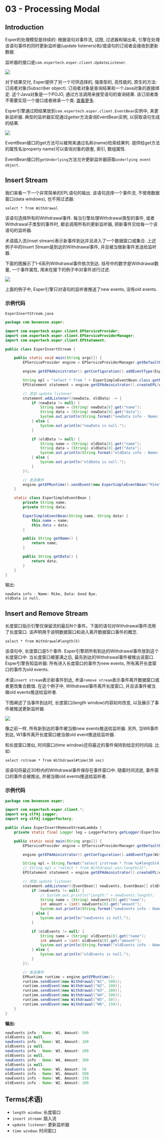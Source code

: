 # 03 - Processing Modal

## Introduction

Esper的处理模型是持续的: 根据语句对事件流, 试图, 过滤器和输出率, 引擎在处理该语句事件的同时更新监听器(update listeners)和/或语句的订阅者会接收到更新数据.

监听器的接口是`com.espertech.esper.client.UpdateListener`.

![](img/03-01.gif)



对于结果交付, Esper提供了另一个可供选择的, 强类型的, 高性能的, 原生的方法: 订阅者对象(Subscriber object). 订阅者对象是查询结果和一个Java对象的直接绑定. 这个Java对象是一个POJO, 通过方法调用来接受语句的查询结果. 该订阅者类不需要实现一个接口或者继承一个类. [查看更多](http://www.espertech.com/esper/release-6.1.0/esper-reference/html/api.html#api-admin-subscriber).

Esper引擎通过把结果放到`com.espertech.esper.client.EventBean`实例中, 来更新监听器. 典型的监听器实现通过getter方法查询EventBean实例, 以获取语句生成的结果.

![](img/03-02.gif)

EventBean接口的get方法可以被用来通过名称(name)检索结果列. 提供给get方法的属性名(property name)可以查询对象的嵌套, 索引, 数组属性.

EventBean接口的`getUnderlying`方法允许更新监听器获取`underlying event object`.

## Insert Stream

我们来看一下一个非常简单的EPL语句的输出. 该语句选择一个事件流, 不使用数据窗口(data windows), 也不用过滤器:

`select * from Withdrawal`

该语句选择所有的Withdrawal事件. 每当引擎处理Withdrawal类型的事件, 或者Withdrawal子类型的事件时, 都会调用所有的更新监听器, 把新事件交给每一个该语句的监听器.

术语插入流(inset stream)表示新事件到达并且进入了一个数据窗口或集合. 上述例子中的Insert Stream是到达的Withdrawal事件, 并且被当做新事件发送给监听器.

下面的图展示了1-6系列Withdrawal事件依次到达. 括号中的数字是Withdrawal数量, 一个事件属性, 用来在接下的例子中对事件进行过滤.

![](img/03-03.gif)

上面的例子中, Esper引擎只对语句的监听者推送了new events, 没有old events.

### 示例代码

`EsperInsertStream.java`

```java
package com.bovenson.esper;

import com.espertech.esper.client.EPServiceProvider;
import com.espertech.esper.client.EPServiceProviderManager;
import com.espertech.esper.client.EPStatement;

public class EsperInsertStream {

    public static void main(String args[]) {
        EPServiceProvider engine = EPServiceProviderManager.getDefaultProvider();

        engine.getEPAdministrator().getConfiguration().addEventType(EsperSimpleEventBean.class);

        String epl = "select * from " + EsperSimpleEventBean.class.getName();
        EPStatement statement = engine.getEPAdministrator().createEPL(epl);

        // 添加 update listener
        statement.addListener((newData, oldData) -> {
            if (newData != null) {
                String name = (String) newData[0].get("name");
                String data = (String) newData[0].get("data");
                System.out.println(String.format("newData info - Name: %s, Data: %s", name, data));
            } else {
                System.out.println("newData is null.");
            }

            if (oldData != null) {
                String name = (String) oldData[0].get("name");
                String data = (String) oldData[0].get("data");
                System.out.println(String.format("oldData info - Name: %s, Data: %s", name, data));
            } else {
                System.out.println("oldData is null.");
            }
        });

        // 发送事件
        engine.getEPRuntime().sendEvent(new EsperSimpleEventBean("Mike", "Good Bye."));
    }

    static class EsperSimpleEventBean {
        private String name;
        private String data;

        EsperSimpleEventBean(String name, String data) {
            this.name = name;
            this.data = data;
        }

        public String getName() {
            return name;
        }

        public String getData() {
            return data;
        }
    }
}
```

输出:

```shell
newData info - Name: Mike, Data: Good Bye.
oldData is null.
```



## Insert and Remove Stream

长度窗口指示引擎仅保留流的最后N个事件。下面的语句对Withdrawal事件流用了长度窗口. 该声明用于说明数据窗口和进入离开数据窗口事件的概念.

`select * from Withdrawal#length(5)`

该语句中, 长度窗口是5个事件. Esper引擎把所有到达的Withdrawal事件放到这个长度窗口中. 当长度窗口被塞满之后, 最先到达的Withdrawal事件被推出该窗口.  Esper引擎告知监听器: 所有进入长度窗口的事件为new events, 所有离开长度窗口的事件为old events.

术语`insert stream`表示新事件到达, 术语`remove stream`表示事件离开数据窗口或者更改集合数值. 在这个例子中, Withdrawal事件离开长度窗口, 并且该事件被当做old events推送给监听者.

下图阐述了当事件到达时, 长度窗口(length window)内容如何改变, 以及展示了事件被推送更新监听器.

![](img/03-04.gif)

像之前一样, 所有新到达的事件被当做new events推送给监听器. 另外, 当W6事件到达, W1事件离开长度窗口被当做old event推送给监听器.

和长度窗口类似, 时间窗口(time window)还将最近的事件保持到给定的时间段. 比如:

`select rstream * from Withdrawal#time(30 sec)`

该语句将最近30秒内的Withdrawal事件保存在事件窗口中. 随着时间流逝, 事件窗口的事件会被推出, 并被当做old events推送给监听者.

### 示例代码

```java
package com.bovenson.esper;

import com.espertech.esper.client.*;
import org.slf4j.Logger;
import org.slf4j.LoggerFactory;

public class EsperInsertRemoveStreamLambda {
    private static final Logger log = LoggerFactory.getLogger(EsperInsertRemoveStreamLambda.class);

    public static void main(String args[]) {
        EPServiceProvider engine = EPServiceProviderManager.getDefaultProvider();

        engine.getEPAdministrator().getConfiguration().addEventType(Withdrawal.class);

        String epl = String.format("select irstream * from %s#length(4)", Withdrawal.class.getName());
        // String epl = "select * from Withdrawal.win:length(2)";
        EPStatement statement = engine.getEPAdministrator().createEPL(epl);

        // 添加 update listener
        statement.addListener((EventBean[] newEvents, EventBean[] oldEvents) -> {
            if (newEvents != null) {
                // System.out.println("Length:" + newEvents.length);
                String name = (String) newEvents[0].get("name");
                int amount = (int) newEvents[0].get("amount");
                System.out.println(String.format("newEvents info - Name: %s, Amount: %d", name, amount));
            } else {
                System.out.println("newEvents is null.");
            }

            if (oldEvents != null) {
                String name = (String) oldEvents[0].get("name");
                int amount = (int) oldEvents[0].get("amount");
                System.out.println(String.format("oldEvents info - Name: %s, Amount: %d", name, amount));
            } else {
                System.out.println("oldEvents is null.");
            }
        });

        // 发送事件
        EPRuntime runtime = engine.getEPRuntime();
        runtime.sendEvent(new Withdrawal("W1", 500));
        runtime.sendEvent(new Withdrawal("W2", 100));
        runtime.sendEvent(new Withdrawal("W3", 200));
        runtime.sendEvent(new Withdrawal("W4", 300));
        runtime.sendEvent(new Withdrawal("W5", 50));
        runtime.sendEvent(new Withdrawal("W6", 150));
    }
}
```

**输出:**

```java
newEvents info - Name: W1, Amount: 500
oldEvents is null.
newEvents info - Name: W2, Amount: 100
oldEvents is null.
newEvents info - Name: W3, Amount: 200
oldEvents is null.
newEvents info - Name: W4, Amount: 300
oldEvents is null.
newEvents info - Name: W5, Amount: 50
oldEvents info - Name: W1, Amount: 500
newEvents info - Name: W6, Amount: 150
oldEvents info - Name: W2, Amount: 100
```



## Terms(术语)

- `length window`: 长度窗口
- `insert stream`: 插入流
- `update listener`: 更新监听器
- `time window`: 时间窗口